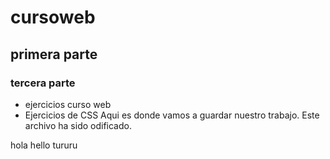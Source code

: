 # cursoweb
## primera parte
### tercera parte

- ejercicios curso web
- Ejercicios de CSS
Aqui es donde vamos a guardar nuestro trabajo.
Este archivo ha sido odificado.


hola
hello
tururu

